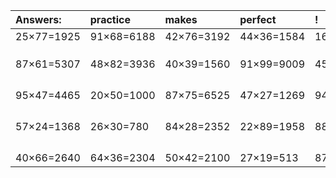 | Answers: | practice | makes | perfect | ! |
| :--- | :--- | :--- | :--- | :--- |
| 25×77=1925 | 91×68=6188 | 42×76=3192 | 44×36=1584 | 16×26=416 | 
|   |   |   |   |   | 
|   |   |   |   |   | 
|   |   |   |   |   | 
| 87×61=5307 | 48×82=3936 | 40×39=1560 | 91×99=9009 | 45×87=3915 | 
|   |   |   |   |   | 
|   |   |   |   |   | 
|   |   |   |   |   | 
|   |   |   |   |   | 
| 95×47=4465 | 20×50=1000 | 87×75=6525 | 47×27=1269 | 94×90=8460 | 
|   |   |   |   |   | 
|   |   |   |   |   | 
|   |   |   |   |   | 
|   |   |   |   |   | 
| 57×24=1368 | 26×30=780 | 84×28=2352 | 22×89=1958 | 88×27=2376 | 
|   |   |   |   |   | 
|   |   |   |   |   | 
|   |   |   |   |   | 
|   |   |   |   |   | 
| 40×66=2640 | 64×36=2304 | 50×42=2100 | 27×19=513 | 87×58=5046 | 
